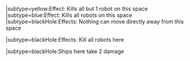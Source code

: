 |subtype=yellow:Effect: Kills all but 1 robot on this space
|subtype=blue:Effect: Kills all robots on this space
|subtype=blackHole:Effects: Nothing can move directly away from this space

|subtype=blackHole:Effects: Kill all robots here

|subtype=blackHole:Ships here take 2 damage
